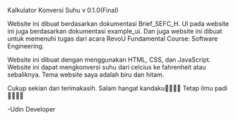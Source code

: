 Kalkulator Konversi Suhu v 0.1.0(Final)

Website ini dibuat berdasarkan dokumentasi Brief_SEFC_H.
UI pada website ini juga berdasarkan dokumentasi example_ui.
Dan juga website ini dibuat untuk memenuhi tugas dari acara RevoU Fundamental Course: Software Engineering.

Website ini dibuat dengan menggunakan HTML, CSS, dan JavaScript.
Website ini dapat mengkonversi suhu dari celcius ke fahrenheit atau sebaliknya.
Tema website saya adalah biru dan hitam.

Cukup sekian dan terimakasih.
Salam hangat kandaku🌾🌾🌾🌾
Tetap ilmu padi🌾🌾🌾🌾

-Udin Developer
